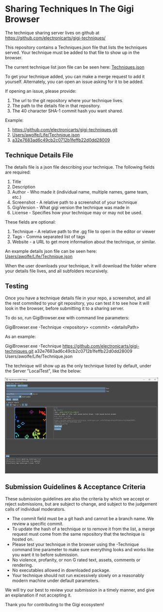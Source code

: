 # Sharing Techniques In The Gigi Browser

The technique sharing server lives on github at https://github.com/electronicarts/gigi-techniques/

This repository contains a Techniques.json file that lists the techniques served. Your technique must be added to that file to show up in the browser.

The current technique list json file can be seen here: [Techniques.json](https://github.com/electronicarts/gigi-techniques/blob/main/Techniques.json)

To get your technique added, you can make a merge request to add it yourself.  Alternately, you can open an issue asking for it to be added.

If opening an issue, please provide:

1. The url to the git repository where your technique lives.
1. The path to the details file in that repository.
1. The 40 character SHA-1 commit hash you want shared.

Example:

1. https://github.com/electronicarts/gigi-techniques.git
1. [Users/awolfe/Life/Technique.json](https://github.com/electronicarts/gigi-techniques/blob/main/Users/awolfe/Life/Technique.json)
1. [a32e7683ad6c49cb2c0712b1feffb22d0dd28009](https://github.com/electronicarts/gigi-techniques/commit/a32e7683ad6c49cb2c0712b1feffb22d0dd28009)

## Technique Details File

The details file is a json file describing your technique.  The following fields are required:

1. Title
1. Description
1. Author - Who made it (individual name, multiple names, game team, etc.)
1. Screenshot - A relative path to a screenshot of your technique
1. GigiVersion - What gigi version the technique was made in
1. License - Specifies how your technique may or may not be used.

These fields are optional:
1. Technique - A relative path to the .gg file to open in the editor or viewer
1. Tags - Comma separated list of tags
1. Website - a URL to get more information about the technique, or similar.

An example details json file can be seen here: [Users/awolfe/Life/Technique.json](https://github.com/electronicarts/gigi-techniques/blob/main/Users/awolfe/Life/Technique.json)

When the user downloads your technique, it will download the folder where your details file lives, and all subfolders recursively.

## Testing

Once you have a technique details file in your repo, a screenshot, and all the rest commited to your git repository, you can test it to see how it will look in the browser, before submitting it to a sharing server.

To do so, run GigiBrowser.exe with command line parameters:

GigiBrowser.exe -Technique &lt;repository&gt; &lt;commit&gt; &lt;detailsPath&gt;

As an example:

GigiBrowser.exe -Technique https://github.com/electronicarts/gigi-techniques.git a32e7683ad6c49cb2c0712b1feffb22d0dd28009 Users/awolfe/Life/Technique.json

The technique will show up as the only technique listed by default, under the Server "LocalTest", like the below:

[![A screenshot of the Gigi Browser, running in test mode](BrowserTest.png)](BrowserTest.png)

## Submission Guidelines & Acceptance Criteria

These submission guidelines are also the criteria by which we accept or reject submissions, but are subject to change, and subject to the judgement calls of individual moderators.

* The commit field must be a git hash and cannot be a branch name. We review a specific commit.
* To update the hash of a technique or to remove it from the list, a merge request must come from the same repository that the technique is hosted on.
* Please test your technique in the browser using the -Technique command line parameter to make sure everything looks and works like you want it to before submission.
* No violence, profanity, or non G rated text, assets, comments or rendering.
* No executables allowed in downloaded package.
* Your technique should not run excessively slowly on a reasonably modern machine under default parameters.

We will try our best to review your submission in a timely manner, and give an explanation if not accepting it.

Thank you for contributing to the Gigi ecosystem!
